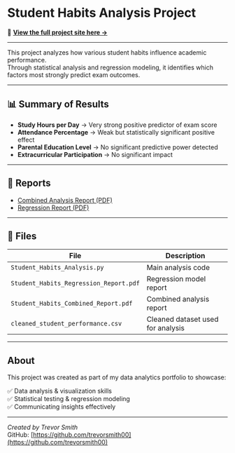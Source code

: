 # Student Habits Analysis Project

🚀 **[View the full project site here →](https://trevorsmith00.github.io/student-habits/)**

---

This project analyzes how various student habits influence academic performance.  
Through statistical analysis and regression modeling, it identifies which factors most strongly predict exam outcomes.

---

## 📊 Summary of Results

- **Study Hours per Day** → Very strong positive predictor of exam score  
- **Attendance Percentage** → Weak but statistically significant positive effect  
- **Parental Education Level** → No significant predictive power detected  
- **Extracurricular Participation** → No significant impact  

---

## 📄 Reports

- [Combined Analysis Report (PDF)](Student_Habits_Combined_Report.pdf)
- [Regression Report (PDF)](Student_Habits_Regression_Report.pdf)

---

## 📂 Files

| File | Description |
|------|-------------|
| `Student_Habits_Analysis.py` | Main analysis code |
| `Student_Habits_Regression_Report.pdf` | Regression model report |
| `Student_Habits_Combined_Report.pdf` | Combined analysis report |
| `cleaned_student_performance.csv` | Cleaned dataset used for analysis |

---

## About

This project was created as part of my data analytics portfolio to showcase:

✅ Data analysis & visualization skills  
✅ Statistical testing & regression modeling  
✅ Communicating insights effectively  

---

*Created by Trevor Smith*  
GitHub: [https://github.com/trevorsmith00](https://github.com/trevorsmith00)  

